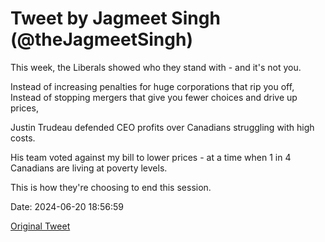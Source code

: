 # Tweet by Jagmeet Singh (@theJagmeetSingh)

This week, the Liberals showed who they stand with - and it's not you.

Instead of increasing penalties for huge corporations that rip you off,
Instead of stopping mergers that give you fewer choices and drive up prices,

Justin Trudeau defended CEO profits over Canadians struggling with high costs.

His team voted against my bill to lower prices - at a time when 1 in 4 Canadians are living at poverty levels.

This is how they're choosing to end this session.

Date: 2024-06-20 18:56:59

[Original Tweet](https://x.com/theJagmeetSingh/status/1803864643179336171)
